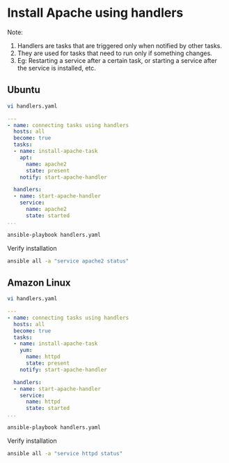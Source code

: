 # Install Apache using handlers
Note:
1. Handlers are tasks that are triggered only when notified by other tasks.
2. They are used for tasks that need to run only if something changes.
3. Eg: Restarting a service after a certain task, or starting a service after the service is installed, etc.

## Ubuntu
```sh
vi handlers.yaml
```
```yaml
---
- name: connecting tasks using handlers
  hosts: all
  become: true
  tasks: 
  - name: install-apache-task
    apt:
      name: apache2
      state: present
    notify: start-apache-handler

  handlers: 
  - name: start-apache-handler
    service:
      name: apache2
      state: started
...
```
```sh
ansible-playbook handlers.yaml
```
Verify installation
```sh
ansible all -a "service apache2 status"
```

## Amazon Linux
```sh
vi handlers.yaml
```
```yaml
---
- name: connecting tasks using handlers
  hosts: all
  become: true
  tasks: 
  - name: install-apache-task
    yum:
      name: httpd
      state: present
    notify: start-apache-handler

  handlers: 
  - name: start-apache-handler
    service:
      name: httpd
      state: started
...
```
```sh
ansible-playbook handlers.yaml
```
Verify installation
```sh
ansible all -a "service httpd status"
```
